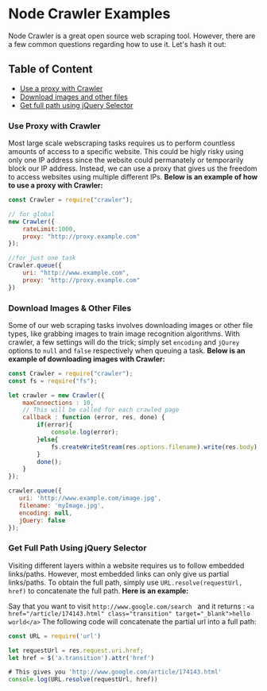 # Node Crawler Examples

Node Crawler is a great open source web scraping tool. However, there are a few common questions regarding how to use it. Let's hash it out: 

## Table of Content
  - [Use a proxy with Crawler](#Use-a-proxy-with-Crawler)
  - [Download images and other files](#Download-Images-&-Other-Files)
  - [Get full path using jQuery Selector](#Get-Full-Path-Using-jQuery-Selector)

### Use Proxy with Crawler 
Most large scale webscraping tasks requires us to perform countless amounts of access to a specific website. This could be higly risky using only one IP address since the website could permanately or temporarily block our IP address. Instead, we can use a proxy that gives us the freedom to access websites using multiple different IPs. **Below is an example of how to use a proxy with Crawler:** 
```javascript
const Crawler = require("crawler");

// for global
new Crawler({
    rateLimit:1000,
    proxy: "http://proxy.example.com"
});

//for just one task
Crawler.queue({
    uri: "http://www.example.com",
    proxy: "http://proxy.example.com"
})
```


### Download Images & Other Files
Some of our web scraping tasks involves downloading images or other file types, like grabbing images to train image recognition algorithms. 
With crawler, a few settings will do the trick; simply set ```encoding``` and ```jQurey``` options to ```null``` and ```false``` respectively when queuing a task.  **Below is an example of downloading images with Crawler:**
```javascript
const Crawler = require("crawler");
const fs = require("fs");

let crawler = new Crawler({
    maxConnections : 10,
    // This will be called for each crawled page
    callback : function (error, res, done) {
        if(error){
            console.log(error);
        }else{
            fs.createWriteStream(res.options.filename).write(res.body);
        }
        done();
    }
});

crawler.queue({
   uri: 'http://www.example.com/image.jpg',
   filename: 'myImage.jpg',
   encoding: null,
   jQuery: false
});
```


### Get Full Path Using jQuery Selector
Visiting different layers within a website requires us to follow embedded links/paths. However, most embedded links can only give us partial links/paths. To obtain the full path, simply use ```URL.resolve(requestUrl, href)``` to concatenate the full path. **Here is an example:**

Say that you want to visit
`http://www.google.com/search `
and it returns :
`<a href="/article/174143.html" class="transition" target="_blank">hello world</a>`
The following code will concatenate the partial url into a full path: 
```javascript
const URL = require('url')

let requestUrl = res.request.uri.href;
let href = $('a.transition').attr('href')

# This gives you 'http://www.google.com/article/174143.html'
console.log(URL.resolve(requestUrl, href))
```







